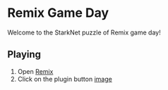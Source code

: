 # Remix Game Day
Welcome to the StarkNet puzzle of Remix game day!
## Playing
1. Open [Remix](https://remix.ethereum.org/)
2. Click on the plugin button
[image](captures/activate_plugin.png)
